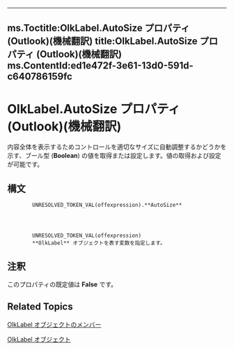 

---
ms.Toctitle:OlkLabel.AutoSize プロパティ (Outlook)(機械翻訳)
title:OlkLabel.AutoSize プロパティ (Outlook)(機械翻訳)
ms.ContentId:ed1e472f-3e61-13d0-591d-c640786159fc
---
# OlkLabel.AutoSize プロパティ (Outlook)(機械翻訳)




内容全体を表示するためコントロールを適切なサイズに自動調整するかどうかを示す、ブール型 (**Boolean**) の値を取得または設定します。値の取得および設定が可能です。

## 構文

            UNRESOLVED_TOKEN_VAL(offexpression).**AutoSize**




            UNRESOLVED_TOKEN_VAL(offexpression)
            **OlkLabel** オブジェクトを表す変数を指定します。



## 注釈
このプロパティの既定値は **False** です。



## Related Topics

[OlkLabel オブジェクトのメンバー](fdab75ca-86a1-d3c3-b60c-b4dc3267cd6c.md)

[OlkLabel オブジェクト](52e5bbb2-4b22-f308-d5d4-1a1eafad2f48.md)




